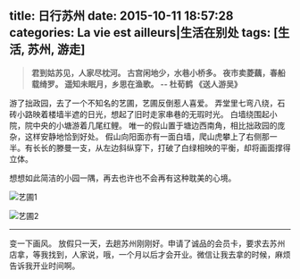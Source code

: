 title: 日行苏州
date: 2015-10-11 18:57:28
categories: La vie est ailleurs|生活在别处
tags: [生活, 苏州, 游走]
---

<!-- HTML -->
<blockquote class="blockquote-center"><b>君到姑苏见，人家尽枕河。
	古宫闲地少，水巷小桥多。
	夜市卖菱藕，春船载绮罗。
	遥知未眠月，乡思在渔歌。
	  -- 杜荀鹤 《送人游吴》</b></blockquote>

<!-- more -->

游了拙政园，去了一个不知名的艺圃，艺圃反倒惹人喜爱。
弄堂里七弯八绕，石砖小路映着楼墙半遮的日光，想起了旧时走家串巷的无瑕时光。
白墙绕围起小院，院中央的小塘游着几尾红鲤。
唯一的假山置于塘边西南角，相比拙政园的庞杂，这样安静地恰到好处。
假山向阳面亦有一面白墙，爬山虎攀上了右侧那一半。有长长的滕曼一支，从左边斜纵穿下，打破了白绿相映的平衡，却将画面撑得立体。

想想如此简洁的小园一隅，再去也许也不会再有这种耽美的心境。

![艺圃1](http://7xndoy.com1.z0.glb.clouddn.com/lavie-5-yipu1.png)

![艺圃2](http://7xndoy.com1.z0.glb.clouddn.com/lavie-5-yipu2.png)

----------------------

变一下画风。
放假只一天，去趟苏州刚刚好。申请了诚品的会员卡，要求去苏州店拿，等我找到，人家说，哦，一个月以后才会开业。微信让我去拿的时候，麻烦告诉我开业时间啊。